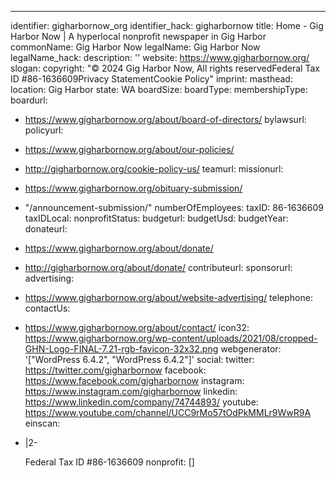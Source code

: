 ---
identifier: gigharbornow_org
identifier_hack: gigharbornow
title: Home - Gig Harbor Now | A hyperlocal nonprofit newspaper in Gig Harbor
commonName: Gig Harbor Now
legalName: Gig Harbor Now
legalName_hack:
description: ''
website: https://www.gigharbornow.org/
slogan:
copyright: "© 2024 Gig Harbor Now, All rights reservedFederal Tax ID #86-1636609Privacy
  StatementCookie Policy"
imprint:
masthead:
location: Gig Harbor
state: WA
boardSize:
boardType:
membershipType:
boardurl:
- https://www.gigharbornow.org/about/board-of-directors/
bylawsurl:
policyurl:
- https://www.gigharbornow.org/about/our-policies/
- http://gigharbornow.org/cookie-policy-us/
teamurl:
missionurl:
- https://www.gigharbornow.org/obituary-submission/
- "/announcement-submission/"
numberOfEmployees:
taxID: 86-1636609
taxIDLocal:
nonprofitStatus:
budgeturl:
budgetUsd:
budgetYear:
donateurl:
- https://www.gigharbornow.org/about/donate/
- http://gigharbornow.org/about/donate/
contributeurl:
sponsorurl:
advertising:
- https://www.gigharbornow.org/about/website-advertising/
telephone:
contactUs:
- https://www.gigharbornow.org/about/contact/
icon32: https://www.gigharbornow.org/wp-content/uploads/2021/08/cropped-GHN-Logo-FINAL-7.21-rgb-favicon-32x32.png
webgenerator: '["WordPress 6.4.2", "WordPress 6.4.2"]'
social:
  twitter: https://twitter.com/gigharbornow
  facebook: https://www.facebook.com/gigharbornow
  instagram: https://www.instagram.com/gigharbornow
  linkedin: https://www.linkedin.com/company/74744893/
  youtube: https://www.youtube.com/channel/UCC9rMo57tOdPkMMLr9WwR9A
einscan:
- |2-

  Federal Tax ID #86-1636609
nonprofit: []
